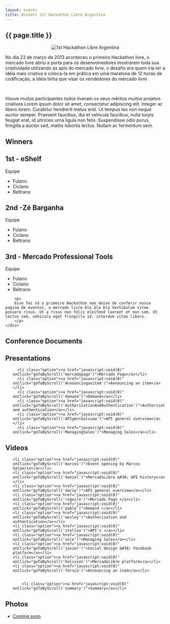 ```yaml
---
layout: events
title: Winners 1st Hackathon Libre Argentina
---
```


<section class="main main-content">
    <h1>{{ page.title }}</h1>
    <div class="ch-g1">
    <p align="center">
        <img src="../images/hackathon_branco_24.jpg" alt="1st Hackathon Libre Argentina" title="1st Hackathon Libre Argentina">
    </p>
        <p>
        No dia 23 de março de 2013 aconteceu o primeiro Hackathon livre, o mercado livre abriu a porta para os desenvolvedores mostrarem toda sua criatividade utilizando as apis do mercado livre, o desafio era quem iria ter a idéia mais criativa e coloca-la em prática em uma maratona de 12 horas de codificação, a idéia tinha que visar os vendedores do mercado livre
        </p>
    </div>
    <p>&nbsp;</p>
    <div class="ch-g1">
       <p>
            Houve muitos participantes todos tiveram os seus méritos muitos projetos criativos Lorem ipsum dolor sit amet, consectetur adipiscing elit. Integer ac libero lorem. Curabitur hendrerit metus erat. Ut tempus leo non neque auctor semper. Praesent faucibus, dui et vehicula faucibus, nulla turpis feugiat erat, id ultricies urna ligula non felis. Suspendisse odio purus, fringilla a auctor sed, mattis lobortis lectus. Nullam ac fermentum sem.
        </p>
        <p>
            <h1>Winners</h1>
        </p>
    <div class="ch-g1">
       <div class="ch-g1-3">
           <div class="ch-leftcolumn">
                <h2>1st - eShelf</h2>
                Equipe
                <ul class="ch-list">
                    <li>Fulano</li>
                    <li>Ciclano</li>
                    <li>Beltrano</li>
                </ul>
            </div>
       </div>
       <div class="ch-g1-3">
           <div class="ch-centercolumn">
                <h2>2nd -Zé Barganha</h2>
                Equipe
                <ul class="ch-list">
                    <li>Fulano</li>
                    <li>Ciclano</li>
                    <li>Beltrano</li>
                </ul>
           </div>
       </div>
       <div class="ch-g1-3">
           <div class="ch-rightcolumn">
               <h2>3rd - Mercado Professional Tools</h2>
                Equipe
                <ul class="ch-list">
                    <li>Fulano</li>
                    <li>Ciclano</li>
                    <li>Beltrano</li>
                </ul>
           </div>
       </div>
    </div>

        <p>
        Esse foi só o primeiro Hackathon nao deixe de conferir nossa pagina de eventos, o mercado livre bla bla bla Vestibulum vitae posuere risus. Ut a risus non felis eleifend laoreet et non sem. Ut lectus sem, vehicula eget fringilla id, interdum vitae libero.
        </p>
    </div>
</section>

<nav class="sidebar">
<div class="menubar">

<h1>Conference Documents</h1>

<h2>Presentations</h2>

<ul>

  	  <li class="option"><a href="javascript:void(0)" onClick="goToByScroll('mercadopago')">Mercado Pago</a></li>
      <li class="option"><a href="javascript:void(0)" onClick="goToByScroll('Announcinganitem')">Announcing an item</a></li>
      <li class="option"><a href="javascript:void(0)" onClick="goToByScroll('demand')">Demand</a></li>
      <li class="option"><a href="javascript:void(0)" onClick="goToByScroll('AuthorizationAndAuthentication')">Authorization and authentication</a></li>
      <li class="option"><a href="javascript:void(0)" onClick="goToByScroll('APIgenrealview')">API general overview</a></li>
      <li class="option"><a href="javascript:void(0)" onClick="goToByScroll('ManagingSales')">Managing Sales</a></li>

</ul>

<h2>Videos</h2>
<ul>

	<li class="option"><a href="javascript:void(0)" onClick="goToByScroll('marcos')">Event opening by Marcos Galperin</a></li>
	<li class="option"><a href="javascript:void(0)" onClick="goToByScroll('daniel')">MercadoLibre &#38; API history</a></li>
	<li class="option"><a href="javascript:void(0)" onClick="goToByScroll('dario')">API general overview</a></li>
	<li class="option"><a href="javascript:void(0)" onClick="goToByScroll('rogeiro')">Mercado Pago </a></li>
	<li class="option"><a href="javascript:void(0)" onClick="goToByScroll('pablo')">Demand </a></li>
	<li class="option"><a href="javascript:void(0)" onClick="goToByScroll('wesley')">Authorization and authentication</a></li>
	<li class="option"><a href="javascript:void(0)" onClick="goToByScroll('stelleo')">API's </a></li>
	<li class="option"><a href="javascript:void(0)" onClick="goToByScroll('sole')">Managing Sales</a></li>
	<li class="option"><a href="javascript:void(0)" onClick="goToByScroll('javier')">Social design &#38; Facebook platform</a></li>
	<li class="option"><a href="javascript:void(0)" onClick="goToByScroll('helisson')">MercadoLibre platform</a></li>
	<li class="option"><a href="javascript:void(0)" onClick="goToByScroll('fersca')">Announcing an item</a></li>


		<li class="option"><a href="javascript:void(0)" onClick="goToByScroll('summary')">Summary</a></li>



</ul>
<h2>Photos</h2>
<ul>
	<li class="option"><a href="#"> Coming soon</a></li>
</ul>
</div>
</nav>
